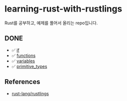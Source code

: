 # learning-rust-with-rustlings

Rust를 공부하고, 예제를 풀어서 올리는 repo입니다.

## DONE

- :white_check_mark: [if](./exercises/if)
- :white_check_mark: [functions](./exercises/functions)
- :white_check_mark: [variables](./exercises/variables)
- :white_check_mark: [primitive_types](./exercises/primitive_types)

## References

- [rust-lang/rustlings](https://github.com/rust-lang/rustlings)
